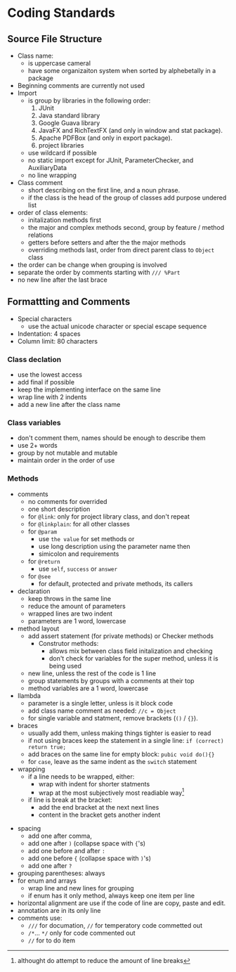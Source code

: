 # Coding Standards

## Source File Structure
- Class name:
    - is uppercase cameral
    - have some organizaiton system when sorted by alphebetally in a package
- Beginning comments are currently not used
- Import
    - is group by libraries in the following order:
        1. JUnit
        2. Java standard library
        3. Google Guava library
        4. JavaFX and RichTextFX (and only in window and stat package).
        5. Apache PDFBox (and only in export package).
        6. project libraries
    - use wildcard if possible
    - no static import except for JUnit, ParameterChecker, and AuxiliaryData
    - no line wrapping
- Class comment
    - short describing on the first line, and a noun phrase.
    - if the class is the head of the group of classes add purpose undered list
- order of class elements:
    - initalization methods first
    - the major and complex methods second, group by feature / method relations
    - getters before setters and after the the major methods
    - overriding methods last, order from direct parent class to `Object` class
- the order can be change when grouping is involved
- separate the order by comments starting with `/// %Part`
- no new line after the last brace

## Formattting and Comments
- Special characters
    - use the actual unicode character or special escape sequence
- Indentation: 4 spaces
- Column limit: 80 characters
### Class declation
- use the lowest access
- add final if possible
- keep the implementing interface on the same line
- wrap line with 2 indents
- add a new line after the class name
### Class variables
- don't comment them, names should be enough to describe them
- use 2+ words
- group by not mutable and mutable
- maintain order in the order of use
### Methods
- comments
    - no comments for overrided
    - one short description
    - for `@link`: only for project library class, and don't repeat
    - for `@linkplain`: for all other classes
    - for `@param`
        - use `the value` for set methods or
        - use long description using the parameter name then
        - simicolon and requirements
    - for `@return`
        - use `self`, `success` or `answer`
    - for `@see`
        - for default, protected and private methods, its callers
- declaration
    - keep throws in the same line
    - reduce the amount of parameters
    - wrapped lines are two indent
    - parameters are 1 word, lowercase
- method layout
    - add assert statement (for private methods) or Checker methods
        - Construtor methods:
            - allows mix between class field initalization and checking
            - don't check for variables for the super method, unless it is being
              used
    - new line, unless the rest of the code is 1 line
    - group statements by groups with a comments at their top
    - method variables are a 1 word, lowercase
- llambda
    - parameter is a single letter, unless is it block code
    - add class name comment as needed: `//c = Object`
    - for single variable and statment, remove brackets (`()` / `{}`).
- braces
    - usually add them, unless making things tighter is easier to read
    - if not using braces keep the statement in a single line:
       `if (correct) return true;`
    - add braces on the same line for empty block: `pubic void do(){}`
    - for `case`, leave as the same indent as the `switch` statement
- wrapping
    - if a line needs to be wrapped, either:
        - wrap with indent for shorter statments
        - wrap at the most subjectively most readiable way[^line-wrap]
    - if line is break at the bracket:
        - add the end bracket at the next next lines
        - content in the bracket gets another indent
[^line-wrap]: althought do attempt to reduce the amount of line breaks
- spacing
    - add one after comma,
    - add one after `)` (collapse space with `{`'s)
    - add one before and after `:`
    - add one before `{` (collapse space with `)`'s)
    - add one after `?`
- grouping parentheses: always
- for enum and arrays
    - wrap line and new lines for grouping
    - if enum has it only method, always keep one item per line
- horizontal alignment are use if the code of line are copy, paste and edit.
- annotation are in its only line
- comments use:
    - `///` for documation, `//` for temperatory code commetted out
    - `/*`... `*/` only for code commented out
    - `//` for to do item